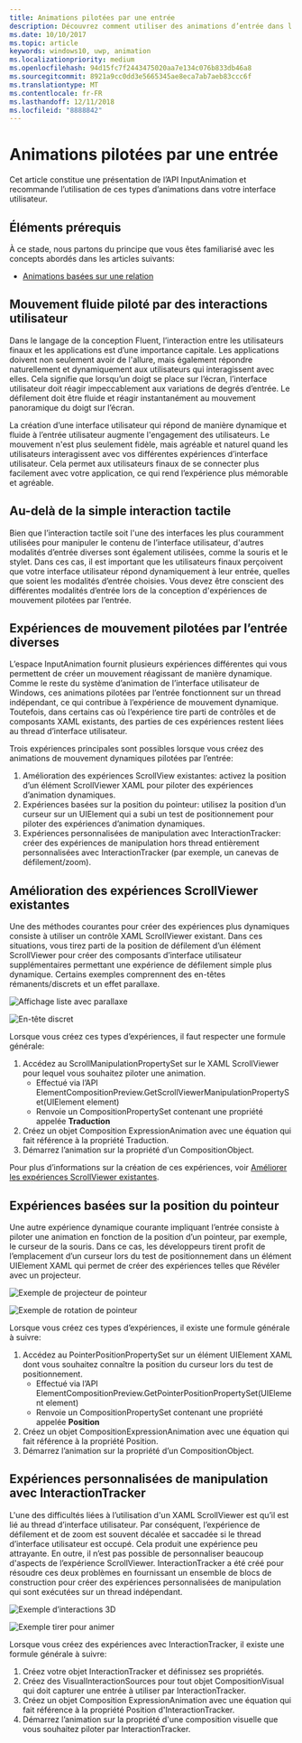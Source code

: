 ```yaml
---
title: Animations pilotées par une entrée
description: Découvrez comment utiliser des animations d’entrée dans l’interface utilisateur de votre application.
ms.date: 10/10/2017
ms.topic: article
keywords: windows10, uwp, animation
ms.localizationpriority: medium
ms.openlocfilehash: 94d15fc7f2443475020aa7e134c076b833db46a8
ms.sourcegitcommit: 8921a9cc0dd3e5665345ae8eca7ab7aeb83ccc6f
ms.translationtype: MT
ms.contentlocale: fr-FR
ms.lasthandoff: 12/11/2018
ms.locfileid: "8888842"
---
```

# <a name="input-driven-animations"></a>Animations pilotées par une entrée

Cet article constitue une présentation de l’API InputAnimation et recommande l’utilisation de ces types d’animations dans votre interface utilisateur.

## <a name="prerequisites"></a>Éléments prérequis

À ce stade, nous partons du principe que vous êtes familiarisé avec les concepts abordés dans les articles suivants:

- [Animations basées sur une relation](relation-animations.md)

## <a name="smooth-motion-driven-from-user-interactions"></a>Mouvement fluide piloté par des interactions utilisateur

Dans le langage de la conception Fluent, l’interaction entre les utilisateurs finaux et les applications est d’une importance capitale. Les applications doivent non seulement avoir de l'allure, mais également répondre naturellement et dynamiquement aux utilisateurs qui interagissent avec elles. Cela signifie que lorsqu’un doigt se place sur l’écran, l’interface utilisateur doit réagir impeccablement aux variations de degrés d’entrée. Le défilement doit être fluide et réagir instantanément au mouvement panoramique du doigt sur l’écran.

La création d’une interface utilisateur qui répond de manière dynamique et fluide à l’entrée utilisateur augmente l'engagement des utilisateurs. Le mouvement n'est plus seulement fidèle, mais agréable et naturel quand les utilisateurs interagissent avec vos différentes expériences d’interface utilisateur. Cela permet aux utilisateurs finaux de se connecter plus facilement avec votre application, ce qui rend l’expérience plus mémorable et agréable.

## <a name="expanding-past-just-touch"></a>Au-delà de la simple interaction tactile

Bien que l’interaction tactile soit l'une des interfaces les plus couramment utilisées pour manipuler le contenu de l’interface utilisateur, d'autres modalités d’entrée diverses sont également utilisées, comme la souris et le stylet. Dans ces cas, il est important que les utilisateurs finaux perçoivent que votre interface utilisateur répond dynamiquement à leur entrée, quelles que soient les modalités d’entrée choisies. Vous devez être conscient des différentes modalités d’entrée lors de la conception d'expériences de mouvement pilotées par l’entrée.

## <a name="different-input-driven-motion-experiences"></a>Expériences de mouvement pilotées par l’entrée diverses

L’espace InputAnimation fournit plusieurs expériences différentes qui vous permettent de créer un mouvement réagissant de manière dynamique. Comme le reste du système d’animation de l’interface utilisateur de Windows, ces animations pilotées par l’entrée fonctionnent sur un thread indépendant, ce qui contribue à l’expérience de mouvement dynamique. Toutefois, dans certains cas où l’expérience tire parti de contrôles et de composants XAML existants, des parties de ces expériences restent liées au thread d’interface utilisateur.

Trois expériences principales sont possibles lorsque vous créez des animations de mouvement dynamiques pilotées par l’entrée:

1. Amélioration des expériences ScrollView existantes: activez la position d’un élément ScrollViewer XAML pour piloter des expériences d’animation dynamiques.
1. Expériences basées sur la position du pointeur: utilisez la position d’un curseur sur un UIElement qui a subi un test de positionnement pour piloter des expériences d’animation dynamiques.
1. Expériences personnalisées de manipulation avec InteractionTracker: créer des expériences de manipulation hors thread entièrement personnalisées avec InteractionTracker (par exemple, un canevas de défilement/zoom).

## <a name="enhancing-existing-scrollviewer-experiences"></a>Amélioration des expériences ScrollViewer existantes

Une des méthodes courantes pour créer des expériences plus dynamiques consiste à utiliser un contrôle XAML ScrollViewer existant. Dans ces situations, vous tirez parti de la position de défilement d’un élément ScrollViewer pour créer des composants d’interface utilisateur supplémentaires permettant une expérience de défilement simple plus dynamique. Certains exemples comprennent des en-têtes rémanents/discrets et un effet parallaxe.

![Affichage liste avec parallaxe](images/animation/parallax.gif)

![En-tête discret](images/animation/shy-header.gif)

Lorsque vous créez ces types d’expériences, il faut respecter une formule générale:

1. Accédez au ScrollManipulationPropertySet sur le XAML ScrollViewer pour lequel vous souhaitez piloter une animation.
    - Effectué via l’API ElementCompositionPreview.GetScrollViewerManipulationPropertySet(UIElement element)
    - Renvoie un CompositionPropertySet contenant une propriété appelée **Traduction**
1. Créez un objet Composition ExpressionAnimation avec une équation qui fait référence à la propriété Traduction.
1. Démarrez l’animation sur la propriété d’un CompositionObject.

Pour plus d’informations sur la création de ces expériences, voir [Améliorer les expériences ScrollViewer existantes](scroll-input-animations.md).

## <a name="pointer-position-driven-experiences"></a>Expériences basées sur la position du pointeur

Une autre expérience dynamique courante impliquant l’entrée consiste à piloter une animation en fonction de la position d’un pointeur, par exemple, le curseur de la souris. Dans ce cas, les développeurs tirent profit de l’emplacement d’un curseur lors du test de positionnement dans un élément UIElement XAML qui permet de créer des expériences telles que Révéler avec un projecteur.

![Exemple de projecteur de pointeur](images/animation/spotlight-reveal.gif)

![Exemple de rotation de pointeur](images/animation/pointer-rotate.gif)

Lorsque vous créez ces types d’expériences, il existe une formule générale à suivre:

1. Accédez au PointerPositionPropertySet sur un élément UIElement XAML dont vous souhaitez connaître la position du curseur lors du test de positionnement.
    - Effectué via l’API ElementCompositionPreview.GetPointerPositionPropertySet(UIElement element)
    - Renvoie un CompositionPropertySet contenant une propriété appelée **Position**
1. Créez un objet CompositionExpressionAnimation avec une équation qui fait référence à la propriété Position.
1. Démarrez l’animation sur la propriété d’un CompositionObject.

## <a name="custom-manipulation-experiences-with-interactiontracker"></a>Expériences personnalisées de manipulation avec InteractionTracker

L'une des difficultés liées à l’utilisation d'un XAML ScrollViewer est qu’il est lié au thread d’interface utilisateur. Par conséquent, l’expérience de défilement et de zoom est souvent décalée et saccadée si le thread d’interface utilisateur est occupé. Cela produit une expérience peu attrayante. En outre, il n’est pas possible de personnaliser beaucoup d'aspects de l’expérience ScrollViewer. InteractionTracker a été créé pour résoudre ces deux problèmes en fournissant un ensemble de blocs de construction pour créer des expériences personnalisées de manipulation qui sont exécutées sur un thread indépendant.

![Exemple d’interactions 3D](images/animation/interactions-3d.gif)

![Exemple tirer pour animer](images/animation/pull-to-animate.gif)

Lorsque vous créez des expériences avec InteractionTracker, il existe une formule générale à suivre:

1. Créez votre objet InteractionTracker et définissez ses propriétés.
1. Créez des VisualInteractionSources pour tout objet CompositionVisual qui doit capturer une entrée à utiliser par InteractionTracker.
1. Créez un objet Composition ExpressionAnimation avec une équation qui fait référence à la propriété Position d'InteractionTracker.
1. Démarrez l’animation sur la propriété d'une composition visuelle que vous souhaitez piloter par InteractionTracker.
